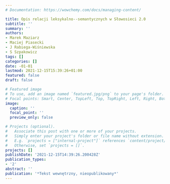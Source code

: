 ```yaml
---
# Documentation: https://wowchemy.com/docs/managing-content/

title: Opis relacji leksykalno--semantycznych w Słowosieci 2.0
subtitle: ''
summary: ''
authors:
- Marek Maziarz
- Maciej Piasecki
- J Rabiega-Wiśniewska
- S Szpakowicz
tags: []
categories: []
date: -01-01
lastmod: 2021-12-15T15:39:26+01:00
featured: false
draft: false

# Featured image
# To use, add an image named `featured.jpg/png` to your page's folder.
# Focal points: Smart, Center, TopLeft, Top, TopRight, Left, Right, BottomLeft, Bottom, BottomRight.
image:
  caption: ''
  focal_point: ''
  preview_only: false

# Projects (optional).
#   Associate this post with one or more of your projects.
#   Simply enter your project's folder or file name without extension.
#   E.g. `projects = ["internal-project"]` references `content/project/deep-learning/index.md`.
#   Otherwise, set `projects = []`.
projects: []
publishDate: '2021-12-15T14:39:26.200428Z'
publication_types:
- '2'
abstract: ''
publication: '*Tekst wewnętrzny, nieopublikowany*'
---
```

